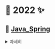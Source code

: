 # 🌈 2022 ✨

## 🐥 [Java_Spring](https://github.com/Kang-SeoHyun/Java_Framework/tree/main/Java_Spring)

<details>
<summary>  <kbd>자세히</kbd> </summary>

### 🍋 [입문](https://github.com/Kang-SeoHyun/Java_Framework/tree/main/Java_Spring/intro)
* 📖 교재 : [김영한 인프런강의](https://www.inflearn.com/course/%EC%8A%A4%ED%94%84%EB%A7%81-%EC%9E%85%EB%AC%B8-%EC%8A%A4%ED%94%84%EB%A7%81%EB%B6%80%ED%8A%B8/dashboard)
* 💪🏻 목표 : 스프링 개념잡기
* ❓ 방법 : 
  * 코드 [따라하기](https://github.com/Kang-SeoHyun/Java_Framework/tree/main/Java_Spring/intro/code)
* 🤙🏻 약속 : 1일 2시간 

</details>   
